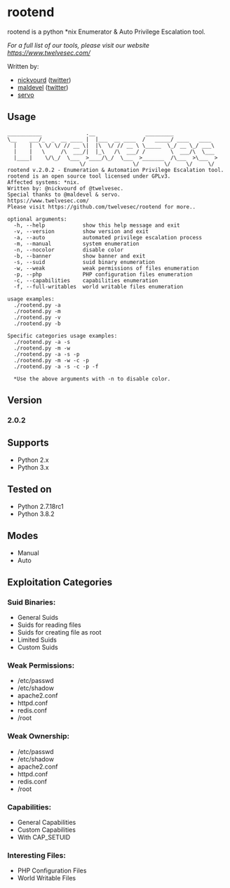 # rootend

rootend is a python *nix Enumerator & Auto Privilege Escalation tool.

*For a full list of our tools, please visit our website <https://www.twelvesec.com/>*

Written by:

* [nickvourd](https://github.com/nickvourd) ([twitter](https://twitter.com/nickvourd))
* [maldevel](https://github.com/maldevel) ([twitter](https://twitter.com/maldevel))
* [servo](https://github.com/gbkaragiannidis) 



## Usage

```
___________              .__                _________              
\__    ___/_  _  __ ____ |  |___  __ ____  /   _____/ ____   ____  
  |    |  \ \/ \/ // __ \|  |\  \/ // __ \ \_____  \_/ __ \_/ ___\ 
  |    |   \     /\  ___/|  |_\   /\  ___/ /        \  ___/\  \___ 
  |____|    \/\_/  \___  >____/\_/  \___  >_______  /\___  >\___  >
                       \/               \/        \/     \/     \/ 
rootend v.2.0.2 - Enumeration & Automation Privilege Escalation tool.
rootend is an open source tool licensed under GPLv3.
Affected systems: *nix.
Written by: @nickvourd of @twelvesec.
Special thanks to @maldevel & servo.
https://www.twelvesec.com/
Please visit https://github.com/twelvesec/rootend for more..

optional arguments:
  -h, --help            show this help message and exit
  -v, --version         show version and exit
  -a, --auto            automated privilege escalation process
  -m, --manual          system enumeration
  -n, --nocolor         disable color
  -b, --banner          show banner and exit
  -s, --suid            suid binary enumeration
  -w, --weak            weak permissions of files enumeration
  -p, --php             PHP configuration files enumeration
  -c, --capabilities    capabilities enumeration
  -f, --full-writables  world writable files enumeration

usage examples:
  ./rootend.py -a
  ./rootend.py -m
  ./rootend.py -v
  ./rootend.py -b

Specific categories usage examples:
  ./rootend.py -a -s
  ./rootend.py -m -w
  ./rootend.py -a -s -p
  ./rootend.py -m -w -c -p
  ./rootend.py -a -s -c -p -f

  *Use the above arguments with -n to disable color.

```

## Version

### 2.0.2

## Supports

* Python 2.x
* Python 3.x

## Tested on

* Python 2.7.18rc1
* Python 3.8.2

## Modes

* Manual
* Auto

## Exploitation Categories

### Suid Binaries:
 * General Suids
 * Suids for reading files
 * Suids for creating file as root
 * Limited Suids
 * Custom Suids

### Weak Permissions:
 * /etc/passwd
 * /etc/shadow
 * apache2.conf
 * httpd.conf
 * redis.conf
 * /root

### Weak Ownership:
 * /etc/passwd
 * /etc/shadow
 * apache2.conf
 * httpd.conf
 * redis.conf
 * /root

### Capabilities:
 * General Capabilities
 * Custom Capabilities
 * With CAP_SETUID

### Interesting Files:
 * PHP Configuration Files
 * World Writable Files

